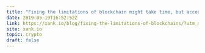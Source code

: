 ```yaml
---
title: "Fixing the limitations of blockchain might take time, but according to two of the most well-regarded research and consulting firms in the world, the future is bright. Deloitte and Gartner include the blockchain on their list of the top tech trends for 2019."
date: 2019-05-19T16:52:52Z
link: https://xank.io/blog/fixing-the-limitations-of-blockchains/?utm_medium=RSS&utm_source=hune
site: xank.io
topic: crypto
draft: false
---
```

